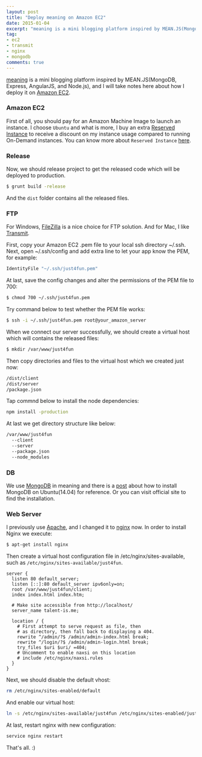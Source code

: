 ```yaml
---
layout: post
title: "Deploy meaning on Amazon EC2"
date: 2015-01-04
excerpt: "meaning is a mini blogging platform inspired by MEAN.JS(MongoDB, Express, AngularJS, and Node.js), and I will take notes here about how I deploy it on Amazon EC2."
tag:
- ec2
- transmit
- nginx
- mongodb
comments: true
---
```


[meaning](https://github.com/just4fun/meaning) is a mini blogging platform inspired by MEAN.JS(MongoDB, Express, AngularJS, and Node.js), and I will take notes here about how I deploy it on [Amazon EC2](http://aws.amazon.com/ec2/).

<!-- more -->

### Amazon EC2

First of all, you should pay for an Amazon Machine Image to launch an instance.
I choose `Ubuntu` and what is more, I buy an extra [Reserved Instance](http://aws.amazon.com/ec2/purchasing-options/reserved-instances/) to receive a discount on my instance usage compared to running On-Demand instances.
You can know more about `Reserved Instance` [here](http://blog.cloudability.com/4-things-youre-getting-wrong-aws-reserved-instance-application/).

### Release

Now, we should release project to get the released code which will be deployed to production.
```bash
$ grunt build -release
```
And the `dist` folder contains all the released files.

### FTP

For Windows, [FileZilla](https://filezilla-project.org/) is a nice choice for FTP solution.
And for Mac, I like [Transmit](http://panic.com/transmit/).

First, copy your Amazon EC2 .pem file to your local ssh directory ~/.ssh.
Next, open ~/.ssh/config and add extra line to let your app know the PEM, for example:
```bash
IdentityFile "~/.ssh/just4fun.pem"
```
At last, save the config changes and alter the permissions of the PEM file to 700:
```bash
$ chmod 700 ~/.ssh/just4fun.pem
```
Try command below to test whether the PEM file works:
```bash
$ ssh -i ~/.ssh/just4fun.pem root@your_amazon_server
```

When we connect our server successfully, we should create a virtual host which will contains the released files:
```bash
$ mkdir /var/www/just4fun
```
Then copy directories and files to the virtual host which we created just now:
```bash
/dist/client
/dist/server
/package.json
```
Tap commnd below to install the node dependencies:
```bash
npm install -production
```
At last we get directory structure like below:
```bash
/var/www/just4fun
  --client
  --server
  --package.json
  --node_modules
```

### DB

We use [MongoDB](http://www.mongodb.org/) in meaning and there is a [post](http://www.mongodbspain.com/en/2014/08/30/install-mongodb-on-ubuntu-14-04/) about how to install MongoDB on Ubuntu(14.04) for reference. Or you can visit official site to find the installation.

### Web Server

I previously use [Apache](http://httpd.apache.org/), and I changed it to [nginx](http://wiki.nginx.org/Main) now.
In order to install Nginx we execute:
```bash
$ apt-get install nginx
```
Then create a virtual host configuration file in /etc/nginx/sites-available, such as `/etc/nginx/sites-available/just4fun`.
```nginx
server {
  listen 80 default_server;
  listen [::]:80 default_server ipv6only=on;
  root /var/www/just4fun/client;
  index index.html index.htm;

  # Make site accessible from http://localhost/
  server_name talent-is.me;

  location / {
    # First attempt to serve request as file, then
    # as directory, then fall back to displaying a 404.
    rewrite ^/admin/?$ /admin/admin-index.html break;
    rewrite ^/login/?$ /admin/admin-login.html break;
    try_files $uri $uri/ =404;
    # Uncomment to enable naxsi on this location
    # include /etc/nginx/naxsi.rules
  }
}
```
Next, we should disable the default vhost:
```bash
rm /etc/nginx/sites-enabled/default
```
And enable our virtual host:
```bash
ln -s /etc/nginx/sites-available/just4fun /etc/nginx/sites-enabled/just4fun
```
At last, restart nginx with new configuration:
```bash
service nginx restart
```

That's all. :)